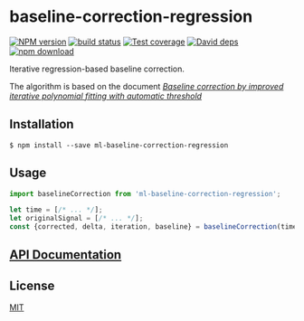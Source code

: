 # baseline-correction-regression

  [![NPM version][npm-image]][npm-url]
  [![build status][travis-image]][travis-url]
  [![Test coverage][codecov-image]][codecov-url]
  [![David deps][david-image]][david-url]
  [![npm download][download-image]][download-url]

Iterative regression-based baseline correction.

The algorithm is based on the document [_Baseline correction by improved iterative polynomial fitting with automatic threshold_](https://doi.org/10.1016/j.chemolab.2005.08.009)

## Installation

`$ npm install --save ml-baseline-correction-regression`

## Usage

```js
import baselineCorrection from 'ml-baseline-correction-regression';

let time = [/* ... */];
let originalSignal = [/* ... */];
const {corrected, delta, iteration, baseline} = baselineCorrection(time, originalSignal);
```

## [API Documentation](https://mljs.github.io/baseline-correction-regression/)

## License

  [MIT](./LICENSE)

[npm-image]: https://img.shields.io/npm/v/ml-baseline-correction-regression.svg?style=flat-square
[npm-url]: https://npmjs.org/package/ml-baseline-correction-regression
[travis-image]: https://img.shields.io/travis/mljs/baseline-correction-regression/master.svg?style=flat-square
[travis-url]: https://travis-ci.org/mljs/baseline-correction-regression
[codecov-image]: https://img.shields.io/codecov/c/github/mljs/baseline-correction-regression.svg?style=flat-square
[codecov-url]: https://codecov.io/gh/mljs/baseline-correction-regression
[david-image]: https://img.shields.io/david/mljs/baseline-correction-regression.svg?style=flat-square
[david-url]: https://david-dm.org/mljs/baseline-correction-regression
[download-image]: https://img.shields.io/npm/dm/ml-baseline-correction-regression.svg?style=flat-square
[download-url]: https://npmjs.org/package/ml-baseline-correction-regression
